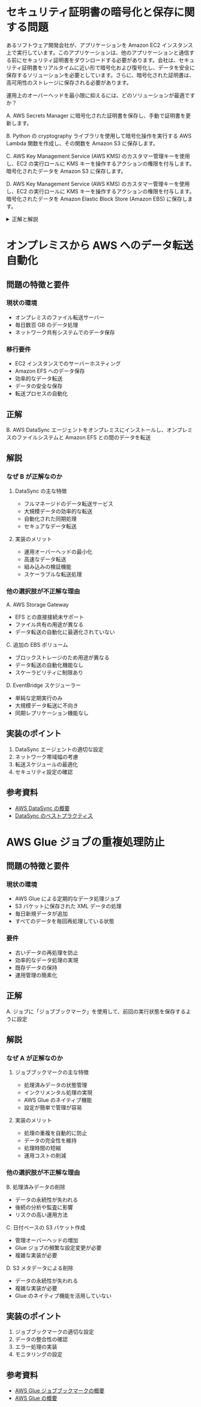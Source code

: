 # セキュリティ証明書の暗号化と保存に関する問題

あるソフトウェア開発会社が、アプリケーションを Amazon EC2 インスタンス上で実行しています。このアプリケーションは、他のアプリケーションと通信する前にセキュリティ証明書をダウンロードする必要があります。会社は、セキュリティ証明書をリアルタイムに近い形で暗号化および復号化し、データを安全に保存するソリューションを必要としています。さらに、暗号化された証明書は、高可用性のストレージに保存される必要があります。

運用上のオーバーヘッドを最小限に抑えるには、どのソリューションが最適ですか？

A. AWS Secrets Manager に暗号化された証明書を保存し、手動で証明書を更新します。

B. Python の cryptography ライブラリを使用して暗号化操作を実行する AWS Lambda 関数を作成し、その関数を Amazon S3 に保存します。

C. AWS Key Management Service (AWS KMS) のカスタマー管理キーを使用し、EC2 の実行ロールに KMS キーを操作するアクションの権限を付与します。暗号化されたデータを Amazon S3 に保存します。

D. AWS Key Management Service (AWS KMS) のカスタマー管理キーを使用し、EC2 の実行ロールに KMS キーを操作するアクションの権限を付与します。暗号化されたデータを Amazon Elastic Block Store (Amazon EBS) に保存します。

<details>
<summary>正解と解説</summary>

**正解: C**

**解説:**

C が最適な解決策である理由：

1. AWS KMS を利用して暗号化操作を効率的に管理できる
2. S3 を使用して高可用性のストレージを確保できる
3. 運用上のオーバーヘッドが最小限に抑えられる
4. EC2 の実行ロールに必要な権限を付与することで、証明書の暗号化と復号化を自動的に行える

他の選択肢が適切でない理由：

- A: Secrets Manager は適していますが、手動更新が必要で運用負担が大きい
- B: カスタムコードの管理・保守が必要となり、オーバーヘッドが増加する
- D: EBS は高可用性を提供するが、S3 と比較して拡張性や管理の容易さで劣る

**参考資料:**

- [AWS KMS の概要](https://docs.aws.amazon.com/kms/latest/developerguide/overview.html)
- [AWS Secrets Manager の概要](https://docs.aws.amazon.com/secretsmanager/latest/userguide/intro.html)
- [Amazon S3 ドキュメント](https://docs.aws.amazon.com/s3/)
- [Amazon EBS ドキュメント](https://docs.aws.amazon.com/ebs/)
</details>

# オンプレミスから AWS へのデータ転送自動化

## 問題の特徴と要件

### 現状の環境

- オンプレミスのファイル転送サーバー
- 毎日数百 GB のデータ処理
- ネットワーク共有システムでのデータ保存

### 移行要件

- EC2 インスタンスでのサーバーホスティング
- Amazon EFS へのデータ保存
- 効率的なデータ転送
- データの安全な保存
- 転送プロセスの自動化

## 正解

B. AWS DataSync エージェントをオンプレミスにインストールし、オンプレミスのファイルシステムと Amazon EFS との間のデータを転送

## 解説

### なぜ B が正解なのか

1. DataSync の主な特徴

   - フルマネージドのデータ転送サービス
   - 大規模データの効率的な転送
   - 自動化された同期処理
   - セキュアなデータ転送

2. 実装のメリット
   - 運用オーバーヘッドの最小化
   - 高速なデータ転送
   - 組み込みの検証機能
   - スケーラブルな転送処理

### 他の選択肢が不正解な理由

A. AWS Storage Gateway

- EFS との直接接続未サポート
- ファイル共有の用途が異なる
- データ転送の自動化に最適化されていない

C. 追加の EBS ボリューム

- ブロックストレージのため用途が異なる
- データ転送の自動化機能なし
- スケーラビリティに制限あり

D. EventBridge スケジューラー

- 単純な定期実行のみ
- 大規模データ転送に不向き
- 同期レプリケーション機能なし

## 実装のポイント

1. DataSync エージェントの適切な設定
2. ネットワーク帯域幅の考慮
3. 転送スケジュールの最適化
4. セキュリティ設定の確認

## 参考資料

- [AWS DataSync の概要](https://docs.aws.amazon.com/datasync/latest/userguide/what-is-datasync.html)
- [DataSync のベストプラクティス](https://docs.aws.amazon.com/datasync/latest/userguide/best-practices.html)
</details>

# AWS Glue ジョブの重複処理防止

## 問題の特徴と要件

### 現状の環境

- AWS Glue による定期的なデータ処理ジョブ
- S3 バケットに保存された XML データの処理
- 毎日新規データが追加
- すべてのデータを毎回再処理している状態

### 要件

- 古いデータの再処理を防止
- 効率的なデータ処理の実現
- 既存データの保持
- 運用管理の簡素化

## 正解

A. ジョブに「ジョブブックマーク」を使用して、前回の実行状態を保存するように設定

## 解説

### なぜ A が正解なのか

1. ジョブブックマークの主な特徴

   - 処理済みデータの状態管理
   - インクリメンタル処理の実現
   - AWS Glue のネイティブ機能
   - 設定が簡単で管理が容易

2. 実装のメリット
   - 処理の重複を自動的に防止
   - データの完全性を維持
   - 処理時間の短縮
   - 運用コストの削減

### 他の選択肢が不正解な理由

B. 処理済みデータの削除

- データの永続性が失われる
- 後続の分析や監査に影響
- リスクの高い運用方法

C. 日付ベースの S3 バケット作成

- 管理オーバーヘッドの増加
- Glue ジョブの頻繁な設定変更が必要
- 複雑な実装が必要

D. S3 メタデータによる削除

- データの永続性が失われる
- 複雑な実装が必要
- Glue のネイティブ機能を活用していない

## 実装のポイント

1. ジョブブックマークの適切な設定
2. データの整合性の確認
3. エラー処理の実装
4. モニタリングの設定

## 参考資料

- [AWS Glue ジョブブックマークの概要](https://docs.aws.amazon.com/glue/latest/dg/monitor-continuations.html)
- [AWS Glue の概要](https://docs.aws.amazon.com/glue/latest/dg/what-is-glue.html)
</details>
